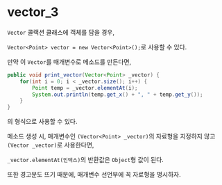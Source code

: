 # vector_3

``Vector`` 콜랙션 클래스에 객체를 담을 경우,

``Vector<Point> vector = new Vector<Point>();``로 사용할 수 있다.

만약 이 ``Vector``를 매개변수로 메소드를 만든다면,

```java
public void print_vector(Vector<Point> _vector) {
	for(int i = 0; i < _vector.size(); i++) {
		Point temp = _vector.elementAt(i);
		System.out.println(temp.get_x() + ", " + temp.get_y());
	}
}
```
의 형식으로 사용할 수 있다.

메소드 생성 시, 매개변수인 ``(Vector<Point> _vector)``의 자료형을 지정하지 않고 ``(Vector _vector)``로 사용한다면,

``_vector.elementAt(인덱스)``의 반환값은 ``Object``형 값이 된다.

또한 경고문도 뜨기 때문에, 매개변수 선언부에 꼭 자료형을 명시하자.